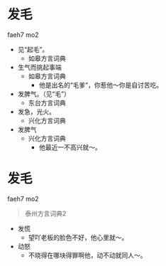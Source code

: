 # 发毛
faeh7 mo2
+ 见“起毛”。
  * 如皋方言词典
+ 生气而挑起事端
  * 如皋方言词典
    - 他是出名的“毛爹”，你惹他～你是自讨苦吃。
+ 发脾气。（见“毛”）
  * 东台方言词典
+ 发急，光火。
  * 兴化方言词典
+ 发脾气
  * 兴化方言词典
    - 他最近一不高兴就～。

# 发毛
faeh7 mo2
> 泰州方言词典2
- 发慌
  - 望吖老板的脸色不好，他心里就～。
- 动怒
  - 不晓得在哪块得罪啊他，动不动就同人～。
